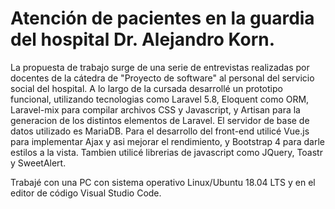 # Atención de pacientes en la guardia del hospital Dr. Alejandro Korn.

La propuesta de trabajo surge de una serie de entrevistas realizadas por docentes de la cátedra de
"Proyecto de software" al personal del servicio social del hospital. A lo largo de la cursada
desarrollé un prototipo funcional, utilizando tecnologias como Laravel 5.8, 
Eloquent como ORM, Laravel-mix para compilar archivos CSS y Javascript, y Artisan para la generacion 
de los distintos elementos de Laravel. El servidor de base de datos utilizado es MariaDB.
Para el desarrollo del front-end utilicé Vue.js para implementar Ajax y asi mejorar el 
rendimiento, y Bootstrap 4 para darle estilos a la vista. Tambien utilicé librerias de 
javascript como JQuery, Toastr y SweetAlert.

Trabajé con una PC con sistema operativo Linux/Ubuntu 18.04 LTS y en el editor de código Visual Studio Code. 
